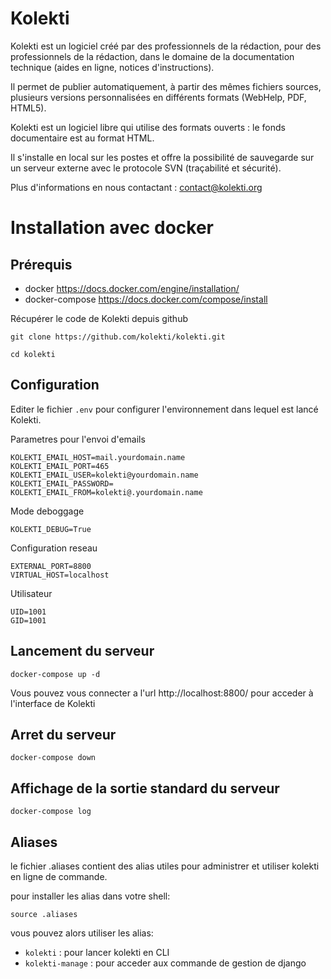 Kolekti
=======

Kolekti est un logiciel créé par des professionnels de la rédaction, pour
des professionnels de la rédaction, dans le domaine de la documentation
technique (aides en ligne, notices d'instructions).
 
Il permet de publier automatiquement, à partir des mêmes fichiers
sources, plusieurs versions personnalisées en différents formats
(WebHelp, PDF, HTML5).
 
Kolekti est un logiciel libre qui utilise des formats ouverts : le fonds
documentaire est au format HTML.

Il s'installe en local sur les postes et offre la possibilité de
sauvegarde sur un serveur externe avec le protocole SVN (traçabilité et
sécurité).

Plus d'informations en nous contactant : <contact@kolekti.org>


Installation avec docker
========================

Prérequis
---------

* docker https://docs.docker.com/engine/installation/
* docker-compose https://docs.docker.com/compose/install

Récupérer le code de Kolekti depuis github

    git clone https://github.com/kolekti/kolekti.git

    cd kolekti

Configuration
-------------

Editer le fichier `.env` pour configurer l'environnement dans lequel est lancé Kolekti.

Parametres pour l'envoi d'emails

    KOLEKTI_EMAIL_HOST=mail.yourdomain.name
    KOLEKTI_EMAIL_PORT=465
    KOLEKTI_EMAIL_USER=kolekti@yourdomain.name
    KOLEKTI_EMAIL_PASSWORD=
    KOLEKTI_EMAIL_FROM=kolekti@.yourdomain.name

Mode deboggage

    KOLEKTI_DEBUG=True

Configuration reseau

    EXTERNAL_PORT=8800
    VIRTUAL_HOST=localhost

Utilisateur

    UID=1001
    GID=1001


Lancement du serveur
--------------------

    docker-compose up -d

Vous pouvez vous connecter a l'url http://localhost:8800/ pour acceder à l'interface de Kolekti

Arret du serveur
----------------

    docker-compose down

Affichage de la sortie standard du serveur
------------------------------------------

    docker-compose log

Aliases
-------

le fichier .aliases contient des alias utiles pour administrer et utiliser kolekti en ligne de commande.

pour installer les alias dans votre shell:

    source .aliases

vous pouvez alors utiliser les alias:

* `kolekti` : pour lancer kolekti en CLI
* `kolekti-manage` : pour acceder aux commande de gestion de django
